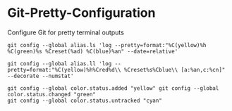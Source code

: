 # Git-Pretty-Configuration
Configure Git for pretty terminal outputs


`git config --global alias.ls 'log --pretty=format:"%C(yellow)%h %C(green)%s %Creset(%ad) %C(blue)%an" --date=relative'`

`git config --global alias.ll 'log --pretty=format:"%C(yellow)%h%Cred%d\\ %Creset%s%Cblue\\ [a:%an,c:%cn]" --decorate --numstat'`

`
git config --global color.status.added "yellow"
git config --global color.status.changed "green"                                                                             
git config --global color.status.untracked "cyan"
`

